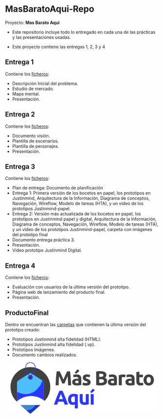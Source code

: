 # MasBaratoAqui-Repo

Proyecto: **Mas Barato Aqui**

- Este repositorio incluye todo lo entregado en cada una de las prácticas y las presentaciones usadas.

- Este proyecto contiene las entregas 1, 2, 3 y 4

## Entrega 1

Contiene los [ficheros](https://github.com/faguilera1952/MasBaratoAqui-Repo/tree/main/Entrega%201):

- Descripción Inicial del problema.
- Estudio de mercado.
- Mapa mental.
- Presentación.

## Entrega 2

Contiene los [ficheros](https://github.com/faguilera1952/MasBaratoAqui-Repo/tree/main/Entrega%202):

- Documento visión.
- Plantilla de escenarios.
- Plantilla de personajes.
- Presentación.

## Entrega 3

Contiene los [ficheros](https://github.com/faguilera1952/MasBaratoAqui-Repo/tree/main/Entrega%203):

- Plan de entrega: Documento de planificación
- Entrega 1: Primera versión de los bocetos en papel, los prototipos en Justinmind, Arquitectura de la Información, Diagrama de conceptos, Navegación, Wireflow, Modelo de tareas (HTA), y un video de los prototipos Justinmind-papel.
- Entrega 2: Versión más actualizada de los bocetos en papel, los prototipos en Justinmind papel y digital, Arquitectura de la Información, Diagrama de conceptos, Navegación, Wireflow, Modelo de tareas (HTA), y un video de los prototipos Justinmind-papel, carpeta con imágenes del prototipo final
- Documento entrega práctica 3.
- Presentación.
- Video prototipo Justinmind Digital.

## Entrega 4

Contiene los [ficheros](https://github.com/faguilera1952/MasBaratoAqui-Repo/tree/main/Entrega%204):

- Evaluación con usuarios de la última versión del prototipo.
- Página web de lanzamiento del producto final.
- Presentación.

## ProductoFinal

Dentro se encuentran las [carpetas](https://github.com/faguilera1952/MasBaratoAqui-Repo/tree/main/ProductoFinal) que contienen la última versión del prototipo creado:

- Prototipos Justinmind alta fidelidad (HTML).
- Prototipos Justinmind alta fidelidad (.vp).
- Prototipos Imágenes.
- Documento cambios realizados.

![logo](/imagenes/logo.jpg)
